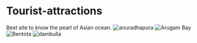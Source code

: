 # Tourist-attractions
Best site to know the pearl of Asian ocean.
![anuradhapura](https://user-images.githubusercontent.com/107571625/174282310-6bf08516-dc47-4dac-96f4-d4890de85c56.jpg)
![Arugam Bay](https://user-images.githubusercontent.com/107571625/174282958-58559fad-b4a7-4ffa-b672-c05ebac0f2f7.png)
![Bentota](https://user-images.githubusercontent.com/107571625/174283217-4383111b-8ec8-4aca-91b5-46cbf956cf7a.png)
![dambulla](https://user-images.githubusercontent.com/107571625/174283348-5739f8b9-6b6b-45af-9889-6dcab2060a43.jpg)
